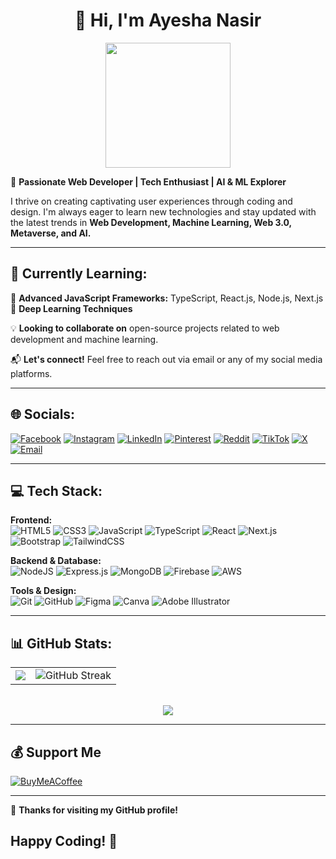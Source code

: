 <div align="center">

# 👋 Hi, I'm Ayesha Nasir  

<img src="https://i.pinimg.com/originals/83/ed/6b/83ed6b44b94b45a3d28af5caadcded43.gif" width="200">

</div>

🚀 **Passionate Web Developer | Tech Enthusiast | AI & ML Explorer**  

I thrive on creating captivating user experiences through coding and design. I'm always eager to learn new technologies and stay updated with the latest trends in **Web Development, Machine Learning, Web 3.0, Metaverse, and AI.**

---

## 🌱 Currently Learning:
🔹 **Advanced JavaScript Frameworks:** TypeScript, React.js, Node.js, Next.js  
🔹 **Deep Learning Techniques**

💡 **Looking to collaborate on** open-source projects related to web development and machine learning.

📬 **Let's connect!** Feel free to reach out via email or any of my social media platforms.

---

## 🌐 Socials:
[![Facebook](https://img.shields.io/badge/Facebook-%231877F2.svg?logo=Facebook&logoColor=white)](https://www.facebook.com/profile.php?id=100073726903710) [![Instagram](https://img.shields.io/badge/Instagram-%23E4405F.svg?logo=Instagram&logoColor=white)](https://instagram.com/ayesha_naasir) [![LinkedIn](https://img.shields.io/badge/LinkedIn-%230077B5.svg?logo=linkedin&logoColor=white)](https://www.linkedin.com/in/ayeshanasirwin/) [![Pinterest](https://img.shields.io/badge/Pinterest-%23E60023.svg?logo=Pinterest&logoColor=white)](https://www.pinterest.com/ayeshanasirofficial/) [![Reddit](https://img.shields.io/badge/Reddit-%23FF4500.svg?logo=Reddit&logoColor=white)](https://www.reddit.com/user/Ayesha_Nasir/) [![TikTok](https://img.shields.io/badge/TikTok-%23000000.svg?logo=TikTok&logoColor=white)](https://tiktok.com/@ayesha_nasirr) [![X](https://img.shields.io/badge/X-black.svg?logo=X&logoColor=white)](https://x.com/AyeshaNasir170) [![Email](https://img.shields.io/badge/Email-D14836?logo=gmail&logoColor=white)](mailto:ayeshanasir07000@gmail.com)  

---

## 💻 Tech Stack:

**Frontend:**  
![HTML5](https://img.shields.io/badge/html5-%23E34F26.svg?style=for-the-badge&logo=html5&logoColor=white) ![CSS3](https://img.shields.io/badge/css3-%231572B6.svg?style=for-the-badge&logo=css3&logoColor=white) ![JavaScript](https://img.shields.io/badge/javascript-%23323330.svg?style=for-the-badge&logo=javascript&logoColor=%23F7DF1E) ![TypeScript](https://img.shields.io/badge/typescript-%23007ACC.svg?style=for-the-badge&logo=typescript&logoColor=white) ![React](https://img.shields.io/badge/react-%2320232a.svg?style=for-the-badge&logo=react&logoColor=%2361DAFB) ![Next.js](https://img.shields.io/badge/Next-black?style=for-the-badge&logo=next.js&logoColor=white) ![Bootstrap](https://img.shields.io/badge/bootstrap-%238511FA.svg?style=for-the-badge&logo=bootstrap&logoColor=white) ![TailwindCSS](https://img.shields.io/badge/tailwindcss-%2338B2AC.svg?style=for-the-badge&logo=tailwind-css&logoColor=white)

**Backend & Database:**  
![NodeJS](https://img.shields.io/badge/node.js-6DA55F?style=for-the-badge&logo=node.js&logoColor=white) ![Express.js](https://img.shields.io/badge/express.js-%23404d59.svg?style=for-the-badge&logo=express&logoColor=%2361DAFB) ![MongoDB](https://img.shields.io/badge/MongoDB-%234ea94b.svg?style=for-the-badge&logo=mongodb&logoColor=white) ![Firebase](https://img.shields.io/badge/firebase-a08021?style=for-the-badge&logo=firebase&logoColor=ffcd34) ![AWS](https://img.shields.io/badge/AWS-%23FF9900.svg?style=for-the-badge&logo=amazon-aws&logoColor=white)

**Tools & Design:**  
![Git](https://img.shields.io/badge/git-%23F05033.svg?style=for-the-badge&logo=git&logoColor=white) ![GitHub](https://img.shields.io/badge/github-%23121011.svg?style=for-the-badge&logo=github&logoColor=white) ![Figma](https://img.shields.io/badge/figma-%23F24E1E.svg?style=for-the-badge&logo=figma&logoColor=white) ![Canva](https://img.shields.io/badge/Canva-%2300C4CC.svg?style=for-the-badge&logo=Canva&logoColor=white) ![Adobe Illustrator](https://img.shields.io/badge/adobe%20illustrator-%23FF9A00.svg?style=for-the-badge&logo=adobe%20illustrator&logoColor=white)

---

## 📊 GitHub Stats:

<div align="center">
  <table>
    <tr>
      <td align="center">
        <img src="https://github-readme-stats.vercel.app/api?username=AyeshaNasirWebDeveloper&theme=default&hide_border=false&include_all_commits=true&count_private=true" />
      </td>
      <td align="center">
        <img src="https://github-readme-stats.vercel.app/api/top-langs/?username=AyeshaNasirWebDeveloper&theme=default&hide_border=false&include_all_commits=true&count_private=true&layout=compact" alt="GitHub Streak" />
      </td>
    </tr>
  </table>
  <br />
  <img src="https://github-readme-streak-stats.herokuapp.com/?user=AyeshaNasirWebDeveloper&theme=default&hide_border=false" />

</div>

---

## 💰 Support Me
[![BuyMeACoffee](https://img.shields.io/badge/Buy%20Me%20a%20Coffee-ffdd00?style=for-the-badge&logo=buy-me-a-coffee&logoColor=black)](https://buymeacoffee.com/ayeshanasir)

---

🚀 **Thanks for visiting my GitHub profile!**

## Happy Coding! 🎯
